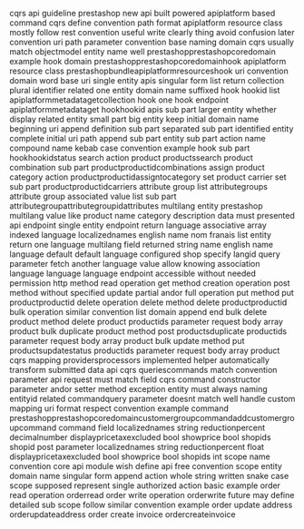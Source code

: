 cqrs api guideline prestashop new api built powered apiplatform based command cqrs define convention path format apiplatform resource class mostly follow rest convention useful write clearly thing avoid confusion later convention uri path parameter convention base naming domain cqrs usually match objectmodel entity name well prestashopprestashopcoredomain example hook domain prestashopprestashopcoredomainhook apiplatform resource class prestashopbundleapiplatformresourceshook uri convention domain word base uri single entity apis singular form list return collection plural identifier related one entity domain name suffixed hook hookid list apiplatformmetadatagetcollection hook one hook endpoint apiplatformmetadataget hookhookid apis sub part larger entity whether display related entity small part big entity keep initial domain name beginning uri append definition sub part separated sub part identified entity complete initial uri path append sub part entity sub part action name compound name kebab case convention example hook sub part hookhookidstatus search action product productssearch product combination sub part productproductidcombinations assign product category action productproductidassigntocategory set product carrier set sub part productproductidcarriers attribute group list attributegroups attribute group associated value list sub part attributegroupattributegroupidattributes multilang entity prestashop multilang value like product name category description data must presented api endpoint single entity endpoint return language associative array indexed language localizednames english name nom franais list entity return one language multilang field returned string name english name language default default language configured shop specify langid query parameter fetch another language value allow knowing association language language language endpoint accessible without needed permission http method read operation get method creation operation post method without specified update partial andor full operation put method put productproductid delete operation delete method delete productproductid bulk operation similar convention list domain append end bulk delete product method delete product productids parameter request body array product bulk duplicate product method post productsduplicate productids parameter request body array product bulk update method put productsupdatestatus productids parameter request body array product cqrs mapping providersprocessors implemented helper automatically transform submitted data api cqrs queriescommands match convention parameter api request must match field cqrs command constructor parameter andor setter method exception entity must always naming entityid related commandquery parameter doesnt match well handle custom mapping uri format respect convention example command prestashopprestashopcoredomaincustomergroupcommandaddcustomergroupcommand command field localizednames string reductionpercent decimalnumber displaypricetaxexcluded bool showprice bool shopids shopid post parameter localizednames string reductionpercent float displaypricetaxexcluded bool showprice bool shopids int scope name convention core api module wish define api free convention scope entity domain name singular form append action whole string written snake case scope supposed represent single authorized action basic example order read operation orderread order write operation orderwrite future may define detailed sub scope follow similar convention example order update address orderupdateaddress order create invoice ordercreateinvoice